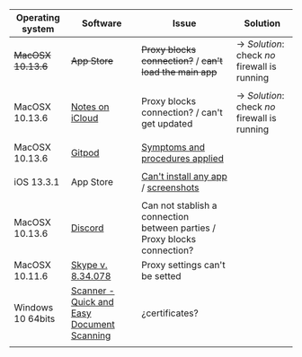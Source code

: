 | Operating system | Software | Issue | Solution |
| ---------------- | -------- | ----- | -------- |
| ~~MacOSX 10.13.6~~ | ~~App Store~~ |~~Proxy blocks connection?~~ / ~~can't load the main app~~ | → *Solution*: check _no_ firewall is running  |
|  |  |  |  |
|       MacOSX 10.13.6           |  [Notes on iCloud](https://www.icloud.com/notes/)        |  Proxy blocks connection? / can't get updated     | → *Solution*: check _no_ firewall is running 
|  |  |  |  |
|   MacOSX 10.13.6                 |  [Gitpod](https://gitpod.io/)      |  [Symptoms and procedures applied](https://bitbucket.org/imhicihu/domestic-issues/src/master/Gitpod.md)     |
|  |  |  |  |
|       iOS 13.3.1           |  App Store        |  [Can't install any app](https://bitbucket.org/imhicihu/domestic-issues/issues/2/cant-install-any-app-from-the-appstore) / [screenshots](https://bitbucket.org/imhicihu/domestic-issues/src/master/App_store.md)    |
| | | |  |
|   MacOSX 10.13.6                 |  [Discord](https://discordapp.com/app)     | Can not stablish a connection between parties / Proxy blocks connection? |
|   MacOSX 10.11.6                 |  [Skype v. 8.34.078](https://skype.com/)     | Proxy settings can't be setted |
|   Windows 10 64bits                 |  [Scanner - Quick and Easy Document Scanning](https://apps.microsoft.com/store/detail/scanner-quick-and-easy-document-scanning/9N438MZHD3ZF?hl=en-us&gl=US)     | ¿certificates? |
|  |  |  | |

